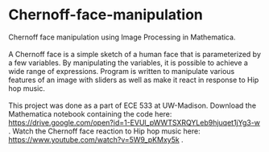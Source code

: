 # Chernoff-face-manipulation
Chernoff face manipulation using Image Processing in Mathematica.
<br/>
<br/>
A Chernoff face is a simple sketch of a human face that is parameterized by a few variables. By manipulating the variables, it is possible to achieve a wide range of expressions. Program is written to manipulate various features of an image with sliders as well as make it react in response to Hip hop music.
<br/>
<br/>
This project was done as a part of ECE 533 at UW-Madison. Download the Mathematica notebook containing the code here: https://drive.google.com/open?id=1-EVUl_pWWTSXRQYLeb9hjuqet1jYg3-w . Watch the Chernoff face reaction to Hip hop music here: https://www.youtube.com/watch?v=5W9_pKMxy5k . 
